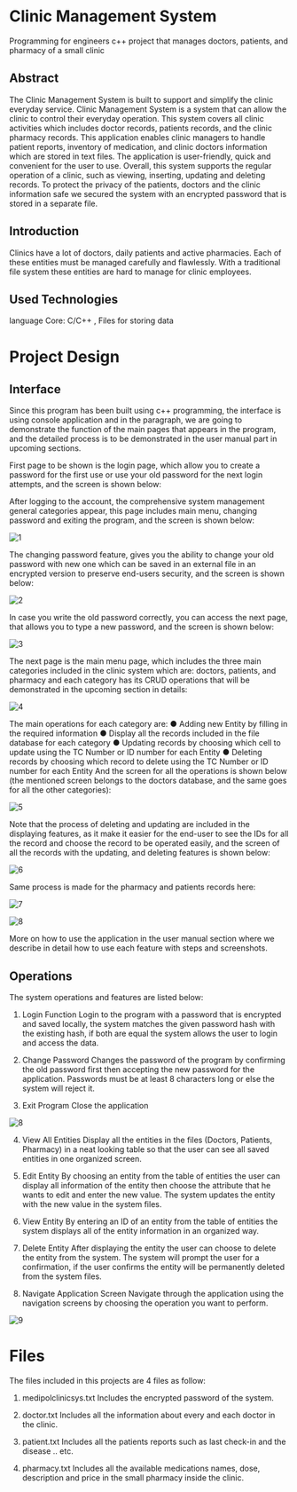 # Clinic Management System
Programming for engineers c++ project that manages doctors, patients, and pharmacy of a small clinic

## Abstract
The Clinic Management System is built to support and simplify the clinic everyday service. Clinic
Management System is a system that can allow the clinic to control their everyday operation. This
system covers all clinic activities which includes doctor records, patients records, and the clinic
pharmacy records.
This application enables clinic managers to handle patient reports, inventory of medication, and clinic
doctors information which are stored in text files. The application is user-friendly, quick and convenient
for the user to use. Overall, this system supports the regular operation of a clinic, such as viewing,
inserting, updating and deleting records.
To protect the privacy of the patients, doctors and the clinic information safe we secured the system
with an encrypted password that is stored in a separate file.

## Introduction
Clinics have a lot of doctors, daily patients and active pharmacies. Each of these entities must be
managed carefully and flawlessly. With a traditional file system these entities are hard to manage for
clinic employees. 



## Used Technologies 
language Core: C/C++ , Files for storing data  



# Project Design

## Interface
Since this program has been built using c++ programming, the interface is using console application and in the paragraph, we are going to demonstrate the function of the main pages that appears in the program, and the detailed process is to be demonstrated in the user manual part in upcoming sections.

First page to be shown is the login page, which allow you to create a password for the first use or use your old password for the next login attempts, 
and the screen is shown below:


After logging to the account, the comprehensive system management general categories appear, this page includes main menu, changing password and exiting the program, and the screen is shown below:

![1](https://user-images.githubusercontent.com/64614781/143484764-56db9205-5161-4a09-9da9-3280fd21d467.png)

The changing password feature, gives you the ability to change your old password with new one which can be saved in an external file in an encrypted version to preserve end-users security, and the screen is shown below:

![2](https://user-images.githubusercontent.com/64614781/143484822-d451e88a-7657-4c73-b692-c89023dbd389.png)

In case you write the old password correctly, you can access the next page, that allows you to type a new password, and the screen is shown below:

![3](https://user-images.githubusercontent.com/64614781/143484933-ac6c4655-5593-4932-b946-7cfe75a23d60.png)

The next page is the main menu page, which includes the three main categories included in the clinic system which are: doctors, patients, and pharmacy and each category has its CRUD operations that will be demonstrated in the upcoming section in details:

![4](https://user-images.githubusercontent.com/64614781/143484964-a345884d-5a8b-437d-b326-fe226e2e6d33.png)


The main operations for each category are:
●	Adding new Entity by filling in the required information
●	Display all the records included in the file database for each category
●	Updating records by choosing which cell to update using the TC Number or ID number for each Entity
●	Deleting records by choosing which record to delete  using the TC Number or ID number for each Entity
And the screen for all the operations is shown below (the mentioned screen belongs to the doctors database, and the same goes for all the other categories):


![5](https://user-images.githubusercontent.com/64614781/143485000-6a05f422-09ea-45d8-b2a5-2f20998e3e89.png)


Note that the process of deleting and updating are included in the displaying features, as it make it easier for the end-user to see the IDs for all the record and choose the record to be operated easily, and the screen of all the records with the updating, and deleting features is shown below:


![6](https://user-images.githubusercontent.com/64614781/143485120-a0c4f453-9310-42d3-981c-749df50726b4.png)

Same process is made for the pharmacy and patients records here:

![7](https://user-images.githubusercontent.com/64614781/143485162-398da539-ecad-443e-afe0-6fe616198acc.png)

![8](https://user-images.githubusercontent.com/64614781/143485271-5938f3ee-e67d-4d78-9714-7e5cdf233e17.png)

More on how to use the application in the user manual section where we describe in detail how to use each feature with steps and screenshots.

## Operations
The system operations and features are listed below:

1.	Login Function
Login to the program with a password that is encrypted and saved locally, the system matches the given password hash with the existing hash, if both are equal the system allows the user to login and access the data.

2.	Change Password
Changes the password of the program by confirming the old password first then accepting the new password for the application.
Passwords must be at least 8 characters long or else the system will reject it.

3.	Exit Program
Close the application 

![8](https://user-images.githubusercontent.com/64614781/143485335-31d076e5-f34c-49f5-b0da-db586da46ca1.png)


4.	View All Entities
Display all the entities in the files (Doctors, Patients, Pharmacy) in a neat looking table so that the user can see all saved entities in one organized screen.

5.	Edit Entity
By choosing an entity from the table of entities the user can display all information of the entity then choose the attribute that he wants to edit and enter the new value. The system updates the entity with the new value in the system files.


6.	View Entity
By entering an ID of an entity from the table of entities the system displays all of the entity information in an organized way.

7.	Delete Entity
After displaying the entity the user can choose to delete the entity from the system. The system will prompt the user for a confirmation, if the user confirms the entity will be permanently deleted from the system files.

8.	Navigate Application Screen
Navigate through the application using the navigation screens by choosing the operation you want to perform.

![9](https://user-images.githubusercontent.com/64614781/143485403-fea95421-c207-4859-a59f-e5a9ddf03c4c.png)




# Files
The files included in this projects are 4 files as follow:
1.	medipolclinicsys.txt
Includes the encrypted password of the system.

2.	doctor.txt
Includes all the information about every and each doctor in the clinic.

3.	patient.txt
Includes all the patients reports such as last check-in and the disease .. etc.

4.	pharmacy.txt
Includes all the available medications names, dose, description and price in the small pharmacy inside the clinic. 

